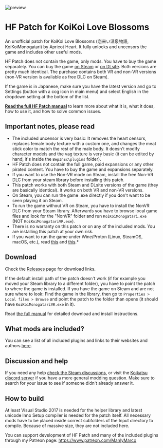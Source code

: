 ![preview](https://user-images.githubusercontent.com/39247311/105546483-bd756200-5cfd-11eb-84aa-9b7c18c39054.png)
# HF Patch for KoiKoi Love Blossoms
An unofficial patch for KoiKoi Love Blossoms (恋来い温泉物語, KoiKoiMonogatari) by Apricot Heart. It fully unlocks and uncensors the game and includes other useful mods.

HF Patch does not contain the game, only mods. You have to buy the game separately. You can buy the game [on Steam](https://store.steampowered.com/app/1840350/KoiKoi_VR_Love_Blossoms/) or [on DLsite](https://www.dlsite.com/pro/work/=/product_id/VJ01000460.html). Both versions are pretty much identical. The purchase contains both VR and non-VR versions (non-VR version is available as free DLC on Steam).

If the game is in Japanese, make sure you have the latest version and go to Settings (button with a cog icon in main menu) and select English in the dropdown setting at the bottom of the list.

[**Read the full HF Patch manual**](https://gist.github.com/ManlyMarco/31b78470b8e190686c7ed9686c237e3f) to learn more about what it is, what it does, how to use it, and how to solve common issues.

## Important notes, please read
- The included uncensor is very basic: It removes the heart censors, replaces female body texture with a custom one, and changes the meat stick color to match the rest of the male body. It doesn't modify character models and the vag texture is very basic (it can be edited by hand, it's inside the `BepInEx\plugins` folder).
- HF Patch does not contain the full game, paid expansions or any other pirated content. You have to buy the game and expansions separately.
- If you want to use the Non-VR mode on Steam, install the free Non-VR DLC from your steam library before installing this patch.
- This patch works with both Steam and DLsite versions of the game (they are basically identical). It works on both VR and non-VR versions.
- On Steam, you can run the game .exe directly if you don't want to be seen playing it on Steam.
- To run the game without VR on Steam, you have to install the NonVR DLC from your Steam library. Afterwards you have to browse local game files and look for the "NonVR" folder and run `KoiKoiMonogatari.exe` (NOT `KoiKoiMonogatariVR.exe`).
- There is no warranty on this patch or on any of the included mods. You are installing this patch at your own risk.
- If you want to run the game under Wine/Proton (Linux, SteamOS, macOS, etc.), read [this](https://github.com/Mantas-2155X/illusion-wine-guide) and [this](https://docs.bepinex.dev/articles/advanced/proton_wine.html).*

## Download
Check the [Releases](https://github.com/ManlyMarco/KKLB-HF_Patch/releases) page for download links.

If the default install path of the patch doesn't work (if for example you moved your Steam library to a different folder), you have to point the patch to where the game is installed. If you have the game on Steam and are not sure where to look: Find the game in the library, then go to `Properties > Local files > Browse` and point the patch to the folder than opens (it should have `KoiKoiMonogatariVR.exe` in it).

Read [the full manual](https://gist.github.com/ManlyMarco/31b78470b8e190686c7ed9686c237e3f) for detailed download and install instructions.

## What mods are included?
You can see a list of all included plugins and links to their websites and authors [here](https://github.com/ManlyMarco/KKLB-HF_Patch/blob/master/Plugin%20Readme.md).

## Discussion and help
If you need any help [check the Steam discussions](https://steamcommunity.com/app/1840350/discussions/), or visit the [Koikatsu discord server](https://discord.gg/zS5vJYS) if you have a more general modding question. Make sure to search for your issue to see if someone didn't already answer it.

## How to build
At least Visual Studio 2017 is needed for the helper library and latest unicode Inno Setup compiler is needed for the patch itself. All necessary mods have to be placed inside correct subfolders of the Input directory to compile. Because of massive size, they are not included here.

You can support development of HF Patch and many of the included plugins through my Patreon page: https://www.patreon.com/ManlyMarco
